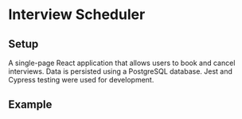 # Interview Scheduler

## Setup

A single-page React application that allows users to book and cancel interviews. Data is persisted using a PostgreSQL database. Jest and Cypress testing were used for development.

## Example

